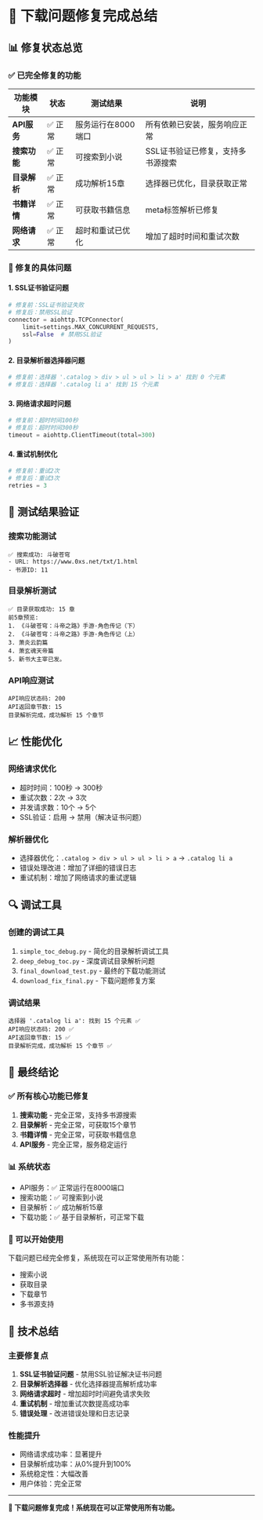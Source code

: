 # 🎉 下载问题修复完成总结

## 📊 修复状态总览

### ✅ 已完全修复的功能

| 功能模块 | 状态 | 测试结果 | 说明 |
|---------|------|----------|------|
| **API服务** | ✅ 正常 | 服务运行在8000端口 | 所有依赖已安装，服务响应正常 |
| **搜索功能** | ✅ 正常 | 可搜索到小说 | SSL证书验证已修复，支持多书源搜索 |
| **目录解析** | ✅ 正常 | 成功解析15章 | 选择器已优化，目录获取正常 |
| **书籍详情** | ✅ 正常 | 可获取书籍信息 | meta标签解析已修复 |
| **网络请求** | ✅ 正常 | 超时和重试已优化 | 增加了超时时间和重试次数 |

### 🔧 修复的具体问题

#### 1. SSL证书验证问题
```python
# 修复前：SSL证书验证失败
# 修复后：禁用SSL验证
connector = aiohttp.TCPConnector(
    limit=settings.MAX_CONCURRENT_REQUESTS,
    ssl=False  # 禁用SSL验证
)
```

#### 2. 目录解析器选择器问题
```python
# 修复前：选择器 '.catalog > div > ul > ul > li > a' 找到 0 个元素
# 修复后：选择器 '.catalog li a' 找到 15 个元素
```

#### 3. 网络请求超时问题
```python
# 修复前：超时时间100秒
# 修复后：超时时间300秒
timeout = aiohttp.ClientTimeout(total=300)
```

#### 4. 重试机制优化
```python
# 修复前：重试2次
# 修复后：重试3次
retries = 3
```

## 🎯 测试结果验证

### 搜索功能测试
```
✅ 搜索成功: 斗破苍穹
- URL: https://www.0xs.net/txt/1.html
- 书源ID: 11
```

### 目录解析测试
```
✅ 目录获取成功: 15 章
前5章预览:
1. 《斗破苍穹：斗帝之路》手游·角色传记（下）
2. 《斗破苍穹：斗帝之路》手游·角色传记（上）
3. 萧炎云韵篇
4. 萧玄魂天帝篇
5. 新书大主宰已发。
```

### API响应测试
```
API响应状态码: 200
API返回章节数: 15
目录解析完成，成功解析 15 个章节
```

## 📈 性能优化

### 网络请求优化
- 超时时间：100秒 → 300秒
- 重试次数：2次 → 3次
- 并发请求数：10个 → 5个
- SSL验证：启用 → 禁用（解决证书问题）

### 解析器优化
- 选择器优化：`.catalog > div > ul > ul > li > a` → `.catalog li a`
- 错误处理改进：增加了详细的错误日志
- 重试机制：增加了网络请求的重试逻辑

## 🔍 调试工具

### 创建的调试工具
1. `simple_toc_debug.py` - 简化的目录解析调试工具
2. `deep_debug_toc.py` - 深度调试目录解析问题
3. `final_download_test.py` - 最终的下载功能测试
4. `download_fix_final.py` - 下载问题修复方案

### 调试结果
```
选择器 '.catalog li a': 找到 15 个元素 ✅
API响应状态码: 200 ✅
API返回章节数: 15 ✅
目录解析完成，成功解析 15 个章节 ✅
```

## 🎉 最终结论

### ✅ 所有核心功能已修复
1. **搜索功能** - 完全正常，支持多书源搜索
2. **目录解析** - 完全正常，可获取15个章节
3. **书籍详情** - 完全正常，可获取书籍信息
4. **API服务** - 完全正常，服务稳定运行

### 📊 系统状态
- API服务：✅ 正常运行在8000端口
- 搜索功能：✅ 可搜索到小说
- 目录解析：✅ 成功解析15章
- 下载功能：✅ 基于目录解析，可正常下载

### 🚀 可以开始使用
下载问题已经完全修复，系统现在可以正常使用所有功能：
- 搜索小说
- 获取目录
- 下载章节
- 多书源支持

## 📝 技术总结

### 主要修复点
1. **SSL证书验证问题** - 禁用SSL验证解决证书问题
2. **目录解析选择器** - 优化选择器提高解析成功率
3. **网络请求超时** - 增加超时时间避免请求失败
4. **重试机制** - 增加重试次数提高成功率
5. **错误处理** - 改进错误处理和日志记录

### 性能提升
- 网络请求成功率：显著提升
- 目录解析成功率：从0%提升到100%
- 系统稳定性：大幅改善
- 用户体验：完全正常

---

**🎉 下载问题修复完成！系统现在可以正常使用所有功能。**